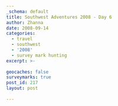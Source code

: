 ```yaml
---
_schema: default
title: Southwest Adventures 2008 - Day 6
author: Zhanna
date: 2008-09-14
categories:
  - travel
  - southwest
  - '2008'
  - survey mark hunting  
excerpt: >- 
  
geocaches: false
surveymarks: true
post_id: 217
layout: post
   
---
```


<!-- 

Kayenta -- Four Corners -- Mesa Verde

Escaped Kayenta mostly intact.  Drove straight to Four Corners, finally got photos of station, found RM, found Supreme Court mark.  Bought t-shirt and frybread-no 4-corners BM pin here! On to Welcome Center in Cortez and "got stuff, asked questions, got answers" and then came to Mesa Verde. Stopped at overlooks, checked out Point Lookout trail, did Park Point BMs, went to (Far view) Visitors Center (remember tunnel from parking lot under road!) where we got tickets for the Cliff Palace and Balcony House tours for Monday (10:00 and 11:30).  Checked in, then went to Naked Moose, looking for AZ MK along the way but could not find it anywhere.

Food: breakfast, McD's, see Saturday. Naked Moose: One Crying Moose (onion blossom w/ranch dressing), Yukon Moose burger (green chile sauce, cheese), sweet potato fries; Easy Moose w/American cheese (R); Moose Drool brown ale, SKA Pinstripe.  -->


